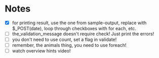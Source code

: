 # Notes
- [x] for printing result, use the one from sample-output, replace with $_POST(date), loop through checkboxes with for each, etc.
- [ ] the_validation_message doesn't require check! Just print the errors!
- [ ] you don't need to use count, set a flag in validate!
- [ ] remember, the animals thing, you need to use foreach!
- [ ] watch overview hints video!